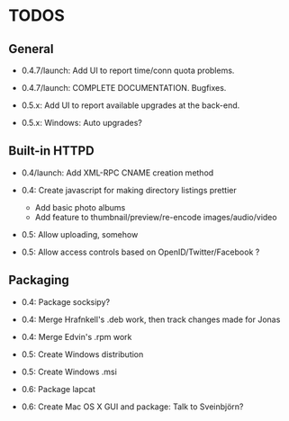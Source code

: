 # TODOS #

## General ##

   * 0.4.7/launch: Add UI to report time/conn quota problems.
   * 0.4.7/launch: COMPLETE DOCUMENTATION. Bugfixes.

   * 0.5.x: Add UI to report available upgrades at the back-end.
   * 0.5.x: Windows: Auto upgrades?


## Built-in HTTPD ##

   * 0.4/launch: Add XML-RPC CNAME creation method

   * 0.4: Create javascript for making directory listings prettier
     * Add basic photo albums
     * Add feature to thumbnail/preview/re-encode images/audio/video

   * 0.5: Allow uploading, somehow
   * 0.5: Allow access controls based on OpenID/Twitter/Facebook ?


## Packaging ##

   * 0.4: Package socksipy?
   * 0.4: Merge Hrafnkell's .deb work, then track changes made for Jonas
   * 0.4: Merge Edvin's .rpm work

   * 0.5: Create Windows distribution
   * 0.5: Create Windows .msi

   * 0.6: Package lapcat
   * 0.6: Create Mac OS X GUI and package: Talk to Sveinbjörn?


